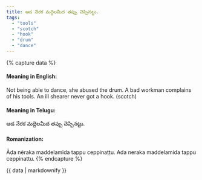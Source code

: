 ```yaml
---
title: ఆడ నేరక మద్దెలమీద తప్పు చెప్పినట్టు.
tags:
  - "tools"
  - "scotch"
  - "hook"
  - "drum"
  - "dance"
---
```


{% capture data %}
#### Meaning in English:
Not being able to dance, she abused the drum.
A bad workman complains of his tools.
An ill shearer never got a hook. (scotch)

#### Meaning in Telugu:
ఆడ నేరక మద్దెలమీద తప్పు చెప్పినట్టు.

#### Romanization:
Āḍa nēraka maddelamīda tappu ceppinaṭṭu.
Ada neraka maddelamida tappu ceppinattu.
{% endcapture %}

{{ data | markdownify }}

